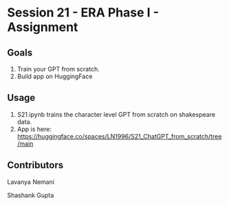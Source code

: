 # Session 21 - ERA Phase I - Assignment 

## Goals 
1. Train your GPT from scratch. 
3. Build app on HuggingFace

## Usage 
1. S21.ipynb trains the character level GPT from scratch on shakespeare data.
2. App is here: https://huggingface.co/spaces/LN1996/S21_ChatGPT_from_scratch/tree/main

Contributors
-------------------------
Lavanya Nemani

Shashank Gupta
